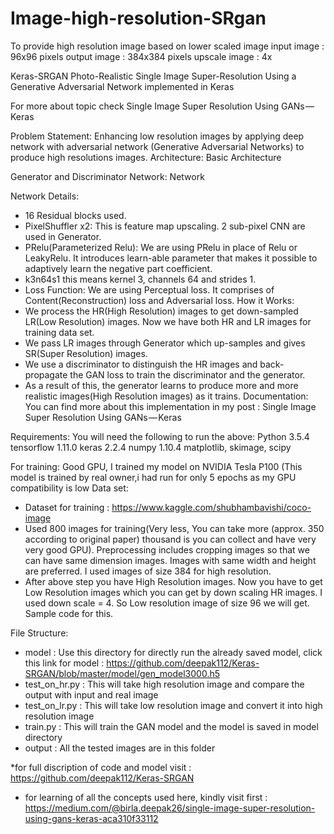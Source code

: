 # Image-high-resolution-SRgan
To provide high resolution image based on lower scaled image
input  image : 96x96 pixels
output image : 384x384 pixels
upscale image : 4x

Keras-SRGAN
Photo-Realistic Single Image Super-Resolution Using a Generative Adversarial Network implemented in Keras

For more about topic check Single Image Super Resolution Using GANs — Keras

Problem Statement:
Enhancing low resolution images by applying deep network with adversarial network (Generative Adversarial Networks) 
to produce high resolutions images.
Architecture:
Basic Architecture

Generator and Discriminator Network:
Network

Network Details:
* 16 Residual blocks used.
* PixelShuffler x2: This is feature map upscaling. 2 sub-pixel CNN are used in Generator.
* PRelu(Parameterized Relu): We are using PRelu in place of Relu or LeakyRelu. It introduces learn-able parameter 
  that makes it possible to adaptively learn the negative part coefficient.
* k3n64s1 this means kernel 3, channels 64 and strides 1.
* Loss Function: We are using Perceptual loss. It comprises of Content(Reconstruction) loss and Adversarial loss.
How it Works:
* We process the HR(High Resolution) images to get down-sampled LR(Low Resolution) images. Now we have both HR 
  and LR images for training data set.
* We pass LR images through Generator which up-samples and gives SR(Super Resolution) images.
* We use a discriminator to distinguish the HR images and back-propagate the GAN loss to train the discriminator
  and the generator.
* As a result of this, the generator learns to produce more and more realistic images(High Resolution images) as 
  it trains.
Documentation:
You can find more about this implementation in my post : Single Image Super Resolution Using GANs — Keras

Requirements:
You will need the following to run the above:
Python 3.5.4
tensorflow 1.11.0
keras 2.2.4
numpy 1.10.4
matplotlib, skimage, scipy

For training: Good GPU, I trained my model on NVIDIA Tesla P100 (This model is trained by real owner,i had run for only 5 epochs as my GPU compatibility is low
Data set:
* Dataset for training : https://www.kaggle.com/shubhambavishi/coco-image
* Used 800 images for training(Very less, You can take more (approx. 350 according to original paper) thousand is you can
  collect and have very very good GPU). Preprocessing includes cropping images so that we can have same dimension images. 
  Images with same width and height are preferred. I used images of size 384 for high resolution.
* After above step you have High Resolution images. Now you have to get Low Resolution images which you can get by down 
  scaling HR images. I used down scale = 4. So Low resolution image of size 96 we will get. Sample code for this.
  
File Structure:
* model : Use this directory for directly run the already saved model, click this link for model : https://github.com/deepak112/Keras-SRGAN/blob/master/model/gen_model3000.h5
* test_on_hr.py : This will take high resolution image and compare the output with input and real image
* test_on_lr.py : This will take low resolution image and convert it into high resolution image
* train.py : This will train the GAN model and the model is saved in model directory
* output : All the tested images are in this folder


*for full discription of code and model visit : https://github.com/deepak112/Keras-SRGAN

* for learning of all the concepts used here, kindly visit first : https://medium.com/@birla.deepak26/single-image-super-resolution-using-gans-keras-aca310f33112 
